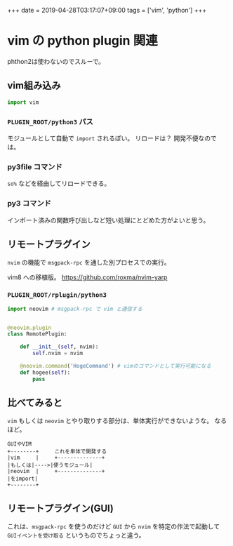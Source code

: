 +++
date = 2019-04-28T03:17:07+09:00
tags = ['vim', 'python']
+++
# vim の python plugin 関連

phthon2は使わないのでスルーで。

## vim組み込み

```python
import vim
```

### `PLUGIN_ROOT/python3` パス

モジュールとして自動で `import` されるぽい。
リロードは？
開発不便なのでは。

### py3file コマンド

`so%` などを経由してリロードできる。

### py3 コマンド

インポート済みの関数呼び出しなど短い処理にとどめた方がよいと思う。

## リモートプラグイン
`nvim` の機能で `msgpack-rpc` を通した別プロセスでの実行。

vim8 への移植版。 https://github.com/roxma/nvim-yarp

### `PLUGIN_ROOT/rplugin/python3`

```python
import neovim # msgpack-rpc で vim と通信する


@neovim.plugin
class RemotePlugin:

    def __init__(self, nvim):
        self.nvim = nvim

    @neovim.command('HogeCommand') # vimのコマンドとして実行可能になる
    def hogee(self):
        pass
```

## 比べてみると

`vim` もしくは `neovim` とやり取りする部分は、単体実行ができないような。
なるほど。

```
GUIやVIM
+--------+     これを単体で開発する
|vim     |     +--------------+
|もしくは|---->|使うモジュール|
|neovim  |     +--------------+
|をimport|
+--------+
```

## リモートプラグイン(GUI)

これは、`msgpack-rpc` を使うのだけど `GUI` から `nvim` を特定の作法で起動して `GUIイベントを受け取る` というものでちょっと違う。

